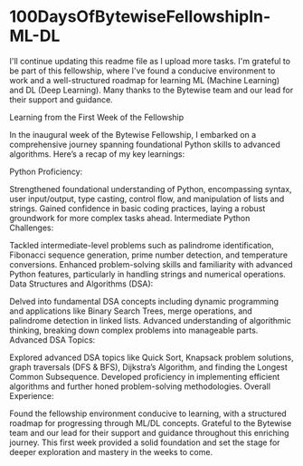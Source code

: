 # 100DaysOfBytewiseFellowshipIn-ML-DL
I'll continue updating this readme file as I upload more tasks. I'm grateful to be part of this fellowship, where I've found a conducive environment to work and a well-structured roadmap for learning ML (Machine Learning) and DL (Deep Learning). Many thanks to the Bytewise team and our lead for their support and guidance.

Learning from the First Week of the Fellowship

In the inaugural week of the Bytewise Fellowship, I embarked on a comprehensive journey spanning foundational Python skills to advanced algorithms. Here’s a recap of my key learnings:

Python Proficiency:

Strengthened foundational understanding of Python, encompassing syntax, user input/output, type casting, control flow, and manipulation of lists and strings.
Gained confidence in basic coding practices, laying a robust groundwork for more complex tasks ahead.
Intermediate Python Challenges:

Tackled intermediate-level problems such as palindrome identification, Fibonacci sequence generation, prime number detection, and temperature conversions.
Enhanced problem-solving skills and familiarity with advanced Python features, particularly in handling strings and numerical operations.
Data Structures and Algorithms (DSA):

Delved into fundamental DSA concepts including dynamic programming and applications like Binary Search Trees, merge operations, and palindrome detection in linked lists.
Advanced understanding of algorithmic thinking, breaking down complex problems into manageable parts.
Advanced DSA Topics:

Explored advanced DSA topics like Quick Sort, Knapsack problem solutions, graph traversals (DFS & BFS), Dijkstra’s Algorithm, and finding the Longest Common Subsequence.
Developed proficiency in implementing efficient algorithms and further honed problem-solving methodologies.
Overall Experience:

Found the fellowship environment conducive to learning, with a structured roadmap for progressing through ML/DL concepts.
Grateful to the Bytewise team and our lead for their support and guidance throughout this enriching journey.
This first week provided a solid foundation and set the stage for deeper exploration and mastery in the weeks to come.


